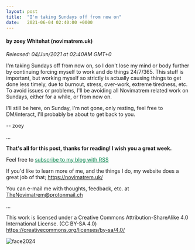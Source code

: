 ```yaml
---
layout: post
title:  "I'm taking Sundays off from now on"
date:   2021-06-04 02:40:00 +0000
---
```

#### by zoey Whitehat (novimatrem.uk)
*Released: 04/Jun/2021 at 02:40AM GMT+0*

I'm taking Sundays off from now on, so I don't lose my mind or body further by continuing forcing myself to work and do things 24/7/365. This stuff is important, but working myself so strictly is actually causing things to get done less timely, due to burnout, stress, over-work, extreme tiredness, etc. To avoid issues or problems, I'll be avoiding all Novimatrem related work on Sundays, either for a while, or from now on.

I'll still be here, on Sunday, I'm not gone, only resting, feel free to DM/interact, I'll probably be about to get back to you.

-- zoey

...

**That's all for this post, thanks for reading! I wish you a great week.**

Feel free to <a href="https://novimatrem.gitlab.io/blog/feed.xml" style="color: #008148" target="_blank">subscribe to my blog with RSS</a>

If you'd like to learn more of me, and the things I do, my website does a great job of that; <a href="https://novimatrem.uk/" style="color: #008148" target="_blank">https://novimatrem.uk/</a>

You can e-mail me with thoughts, feedback, etc. at [TheNovimatrem@protonmail.ch](mailto:TheNovimatrem@protonmail.ch)

...

This work is licensed under a Creative Commons Attribution-ShareAlike 4.0 International License. (CC BY-SA 4.0)
<a href="https://creativecommons.org/licenses/by-sa/4.0/" style="color: #008148" target="_blank">https://creativecommons.org/licenses/by-sa/4.0/</a>

![face2024](https://gitlab.com/Novimatrem/blog/-/raw/master/face2024.png)
